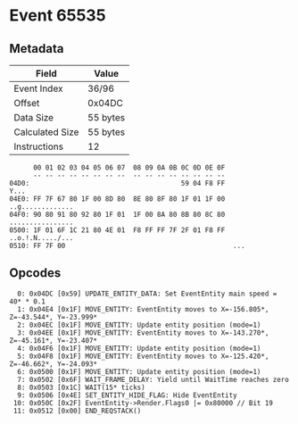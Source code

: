 # Event 65535

## Metadata

| Field           | Value    |
|-----------------|----------|
| Event Index     | 36/96    |
| Offset          | 0x04DC   |
| Data Size       | 55 bytes |
| Calculated Size | 55 bytes |
| Instructions    | 12       |

```
      00 01 02 03 04 05 06 07  08 09 0A 0B 0C 0D 0E 0F
      -- -- -- -- -- -- -- --  -- -- -- -- -- -- -- --
04D0:                                      59 04 F8 FF              Y...
04E0: FF 7F 67 80 1F 00 8D 80  8E 80 8F 80 1F 01 1F 00  ..g.............
04F0: 90 80 91 80 92 80 1F 01  1F 00 8A 80 8B 80 8C 80  ................
0500: 1F 01 6F 1C 21 80 4E 01  F8 FF FF 7F 2F 01 F8 FF  ..o.!.N...../...
0510: FF 7F 00                                          ...             
```

## Opcodes

```
  0: 0x04DC [0x59] UPDATE_ENTITY_DATA: Set EventEntity main speed = 40* * 0.1
  1: 0x04E4 [0x1F] MOVE_ENTITY: EventEntity moves to X=-156.805*, Z=-43.544*, Y=-23.999*
  2: 0x04EC [0x1F] MOVE_ENTITY: Update entity position (mode=1)
  3: 0x04EE [0x1F] MOVE_ENTITY: EventEntity moves to X=-143.270*, Z=-45.161*, Y=-23.407*
  4: 0x04F6 [0x1F] MOVE_ENTITY: Update entity position (mode=1)
  5: 0x04F8 [0x1F] MOVE_ENTITY: EventEntity moves to X=-125.420*, Z=-46.662*, Y=-24.093*
  6: 0x0500 [0x1F] MOVE_ENTITY: Update entity position (mode=1)
  7: 0x0502 [0x6F] WAIT_FRAME_DELAY: Yield until WaitTime reaches zero
  8: 0x0503 [0x1C] WAIT(15* ticks)
  9: 0x0506 [0x4E] SET_ENTITY_HIDE_FLAG: Hide EventEntity
 10: 0x050C [0x2F] EventEntity->Render.Flags0 |= 0x80000 // Bit 19
 11: 0x0512 [0x00] END_REQSTACK()
```
